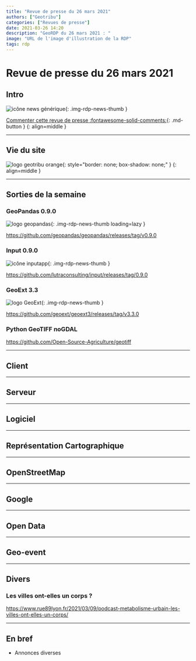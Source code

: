 ```yaml
---
title: "Revue de presse du 26 mars 2021"
authors: ["Geotribu"]
categories: ["Revues de presse"]
date: 2021-03-26 14:20
description: "GeoRDP du 26 mars 2021 : "
image: "URL de l'image d'illustration de la RDP"
tags: rdp
---
```


# Revue de presse du 26 mars 2021

## Intro

![icône news générique](https://cdn.geotribu.fr/img/internal/icons-rdp-news/news.png "News"){: .img-rdp-news-thumb }

[Commenter cette revue de presse :fontawesome-solid-comments:](#__comments){: .md-button }
{: align=middle }

----

## Vie du site

![logo geotribu orange](https://cdn.geotribu.fr/img/internal/charte/geotribu_logo_rectangle_384x80.png "logo geotribu orange"){: style="border: none; box-shadow: none;" }
{: align=middle }

----

## Sorties de la semaine

### GeoPandas 0.9.0

![logo geopandas](https://cdn.geotribu.fr/img/logos-icones/logiciels_librairies/geopandas.png "Logo GeoPandas"){: .img-rdp-news-thumb loading=lazy }

<https://github.com/geopandas/geopandas/releases/tag/v0.9.0>

### Input 0.9.0

![icône inputapp](https://cdn.geotribu.fr/img/logos-icones/logiciels_librairies/input_app.png "Logo application Input"){: .img-rdp-news-thumb }

<https://github.com/lutraconsulting/input/releases/tag/0.9.0>

### GeoExt 3.3

![logo GeoExt](https://cdn.geotribu.fr/img/logos-icones/logiciels_librairies/geoext.png "Logo GeoExt"){: .img-rdp-news-thumb }

<https://github.com/geoext/geoext3/releases/tag/v3.3.0>

### Python GeoTIFF noGDAL

<https://github.com/Open-Source-Agriculture/geotiff>

----

## Client

----

## Serveur

----

## Logiciel

----

## Représentation Cartographique

----

## OpenStreetMap

----

## Google

----

## Open Data

----

## Geo-event

----

## Divers

### Les villes ont-elles un corps ?

<https://www.rue89lyon.fr/2021/03/09/podcast-metabolisme-urbain-les-villes-ont-elles-un-corps/>

----

## En bref

- Annonces diverses
